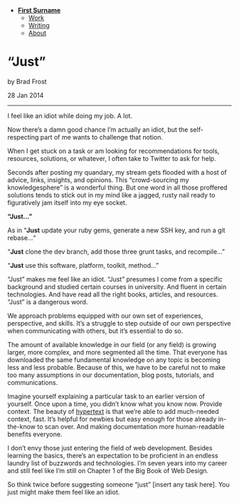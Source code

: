 - [**First Surname**](./)
    - [Work](work/index.md)
    - [Writing](writing/index.md)
    - [About](about.md)

# “Just”

by Brad Frost

28 Jan 2014

- - -

I feel like an idiot while doing my job. A lot.

Now there’s a damn good chance I’m actually an idiot, but the self-respecting part of me wants to challenge that notion.

When I get stuck on a task or am looking for recommendations for tools, resources, solutions, or whatever, I often take to Twitter to ask for help.

Seconds after posting my quandary, my stream gets flooded with a host of advice, links, insights, and opinions. This “crowd-sourcing my knowledgesphere” is a wonderful thing. But one word in all those proffered solutions tends to stick out in my mind like a jagged, rusty nail ready to figuratively jam itself into my eye socket.

**“Just…”**

As in “**Just** update your ruby gems, generate a new SSH key, and run a git rebase…“

“**Just** clone the dev branch, add those three grunt tasks, and recompile…”

“**Just** use this software, platform, toolkit, method…”

“Just” makes me feel like an idiot. “Just” presumes I come from a specific background and studied certain courses in university. And fluent in certain technologies. And have read all the right books, articles, and resources. “Just” is a dangerous word.

We approach problems equipped with our own set of experiences, perspective, and skills. It’s a struggle to step outside of our own perspective when communicating with others, but it’s essential to do so.

The amount of available knowledge in our field (or any field) is growing larger, more complex, and more segmented all the time. That everyone has downloaded the same fundamental knowledge on any topic is becoming less and less probable. Because of this, we have to be careful not to make too many assumptions in our documentation, blog posts, tutorials, and communications.

Imagine yourself explaining a particular task to an earlier version of yourself. Once upon a time, you didn’t know what you know now. Provide context. The beauty of [hypertext](https://en.wikipedia.org/wiki/Hypertext) is that we’re able to add much-needed context, fast. It’s helpful for newbies but easy enough for those already in-the-know to scan over. And making documentation more human-readable benefits everyone.

I don’t envy those just entering the field of web development. Besides learning the basics, there’s an expectation to be proficient in an endless laundry list of buzzwords and technologies. I’m seven years into my career and still feel like I’m still on Chapter 1 of the Big Book of Web Design.

So think twice before suggesting someone “just” [insert any task here]. You just might make them feel like an idiot.
